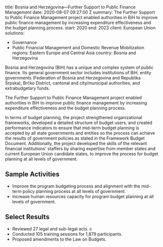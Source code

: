 
title: Bosnia and Herzegovina—Further Support to Public Finance Management
date: 2020-08-07 09:27:00 Z
summary: The Further Support to Public Finance Management project enabled authorities
  in BiH to improve public finance management by increasing expenditure effectiveness
  and the budget planning process.
start: 2020
end: 2023
client: European Union
solutions:
- Governance
- Public Financial Management and Domestic Revenue Mobilization
regions: Eastern Europe and Central Asia
country: Bosnia and Herzegovina


Bosnia and Herzegovina (BiH) has a unique and complex system of public finance. Its general government sector includes institutions of BiH, entity governments (Federation of Bosnia and Herzegovina and Republika Srpska), Brčko District, cantonal and city/municipal authorities, and extrabudgetary funds.

The Further Support to Public Finance Management project enabled authorities in BiH to improve public finance management by increasing expenditure effectiveness and the budget planning process.

In terms of budget planning, the project strengthened organizational frameworks, developed a detailed structure of budget users, and created performance indicators to ensure that mid-term budget planning is accepted by all state governments and entities so the process can achieve the results of government policies as stated in the Framework Budget Document. Additionally, the project developed the skills of the relevant financial institutions' staffers by sharing expertise from member states and current European Union candidate states, to improve the process for budget planning at all levels of government.

## Sample Activities

* Improve the program budgeting process and alignment with the mid-term policy planning process at all levels of government.
* Increase human resources capacity for program budget planning at all levels of government.

## Select Results

* Reviewed 27 legal and sub-legal acts. c
* Conducted 105 training sessions for 1,879 participants.
* Proposed amendments to the Law on Budgets.

